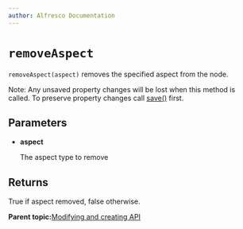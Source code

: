```yaml
---
author: Alfresco Documentation
---
```


# `removeAspect`

`removeAspect(aspect)` removes the specified aspect from the node.

Note: Any unsaved property changes will be lost when this method is called. To preserve property changes call [save\(\)](API-JS-node-save.md) first.

## Parameters

-   **aspect**

    The aspect type to remove


## Returns

True if aspect removed, false otherwise.

**Parent topic:**[Modifying and creating API](../references/API-JS-ModifyCreate.md)

